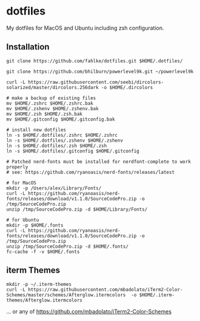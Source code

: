 # dotfiles
My dotfiles for MacOS and Ubuntu including zsh configuration.

## Installation

    git clone https://github.com/fahlke/dotfiles.git $HOME/.dotfiles/

    git clone https://github.com/bhilburn/powerlevel9k.git ~/powerlevel9k

    curl -L https://raw.githubusercontent.com/seebi/dircolors-solarized/master/dircolors.256dark -o $HOME/.dircolors

    # make a backup of existing files
    mv $HOME/.zshrc $HOME/.zshrc.bak
    mv $HOME/.zshenv $HOME/.zshenv.bak
    mv $HOME/.zsh $HOME/.zsh.bak
    mv $HOME/.gitconfig $HOME/.gitconfig.bak

    # install new dotfiles
    ln -s $HOME/.dotfiles/.zshrc $HOME/.zshrc
    ln -s $HOME/.dotfiles/.zshenv $HOME/.zshenv
    ln -s $HOME/.dotfiles/.zsh $HOME/.zsh
    ln -s $HOME/.dotfiles/.gitconfig $HOME/.gitconfig

    # Patched nerd-fonts must be installed for nerdfont-complete to work properly
    # see: https://github.com/ryanoasis/nerd-fonts/releases/latest

    # for MacOS
    mkdir -p /Users/alex/Library/Fonts/
    curl -L https://github.com/ryanoasis/nerd-fonts/releases/download/v1.1.0/SourceCodePro.zip -o /tmp/SourceCodePro.zip
    unzip /tmp/SourceCodePro.zip -d $HOME/Library/Fonts/

    # for Ubuntu
    mkdir -p $HOME/.fonts
    curl -L https://github.com/ryanoasis/nerd-fonts/releases/download/v1.1.0/SourceCodePro.zip -o /tmp/SourceCodePro.zip
    unzip /tmp/SourceCodePro.zip -d $HOME/.fonts/
    fc-cache -f -v $HOME/.fonts


## iterm Themes

    mkdir -p ~/.iterm-themes
    curl -L https://raw.githubusercontent.com/mbadolato/iTerm2-Color-Schemes/master/schemes/Afterglow.itermcolors  -o $HOME/.iterm-themes/Afterglow.itermcolors

... or any of https://github.com/mbadolato/iTerm2-Color-Schemes
 


